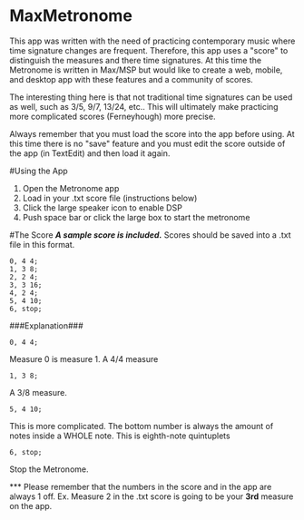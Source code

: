 # MaxMetronome
This app was written with the need of practicing contemporary music where time signature changes are frequent.  Therefore, this app uses a "score" to distinguish the measures and there time signatures. At this time the Metronome is written in Max/MSP but would like to create a web, mobile, and desktop app with these features and a community of scores.

The interesting thing here is that not traditional time signatures can be used as well, such as 3/5, 9/7, 13/24, etc.. This will ultimately make practicing more complicated scores (Ferneyhough) more precise.

Always remember that you must load the score into the app before using.  At this time there is no "save" feature and you must edit the score outside of the app (in TextEdit) and then load it again.

#Using the App
1. Open the Metronome app
2. Load in your .txt score file (instructions below)
3. Click the large speaker icon to enable DSP
4. Push space bar or click the large box to start the metronome

#The Score
***A sample score is included.***
Scores should be saved into a .txt file in this format.
```
0, 4 4;
1, 3 8;
2, 2 4;
3, 3 16;
4, 2 4;
5, 4 10;
6, stop;
```
###Explanation###
```
0, 4 4; 
```
Measure 0 is measure 1. A 4/4 measure
```
1, 3 8; 
```
A 3/8 measure.
```
5, 4 10; 
```
This is more complicated.  The bottom number is always the amount of notes inside a WHOLE note. This is eighth-note quintuplets
```
6, stop;
```
Stop the Metronome.

*** Please remember that the numbers in the score and in the app are always 1 off.  Ex.  Measure 2 in the .txt score is going to be your **3rd** measure on the app.




